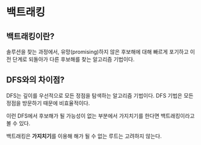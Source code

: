 # 백트래킹

## 백트래킹이란?
솔루션을 찾는 과정에서, 유망(promising)하지 않은 후보해에 대해 빠르게 포기하고
이전 단계로 되돌아가 다른 후보해를 찾는 알고리즘 기법이다.

## DFS와의 차이점?
DFS는 깊이를 우선적으로 모든 정점을 탐색하는 알고리즘 기법이다.
DFS 기법은 모든 정점을 방문하기 때문에 비효율적이다.

이런 DFS에서 후보해가 될 가능성이 없는 부분에서 가지치기를 한다면
백트래킹이라고 볼 수 있다.

백트래킹은 **가지치기**를 이용해 해가 될 수 없는 루트는 고려하지 않는다.

